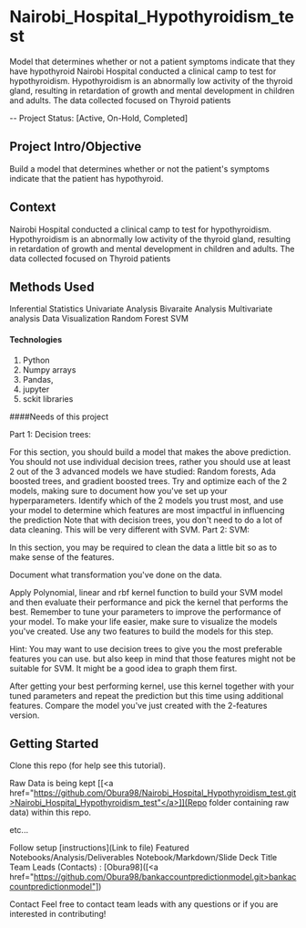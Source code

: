 # Nairobi_Hospital_Hypothyroidism_test
Model that determines whether or not a patient symptoms indicate that they have hypothyroid
Nairobi Hospital conducted a clinical camp to test for hypothyroidism. Hypothyroidism is an abnormally low activity of the thyroid gland, resulting in retardation of growth and mental development in children and adults. The data collected focused on Thyroid patients

-- Project Status: [Active, On-Hold, Completed]

## Project Intro/Objective
Build a model that determines whether or not the patient's symptoms indicate that the patient has hypothyroid.



## Context

Nairobi Hospital conducted a clinical camp to test for hypothyroidism. Hypothyroidism is an abnormally low activity of the thyroid gland, resulting in retardation of growth and mental development in children and adults. The data collected focused on Thyroid patients

## Methods Used
Inferential Statistics
Univariate Analysis
Bivaraite Analysis
Multivariate analysis
Data Visualization
Random Forest
SVM
#### Technologies 
1. Python
2. Numpy arrays
3. Pandas, 
4. jupyter
5. sckit libraries

####Needs of this project

Part 1: Decision trees:

For this section, you should build a model that makes the above prediction. You should not use individual decision trees, rather you should use at least 2 out of the 3 advanced models we have studied: Random forests, Ada boosted trees, and gradient boosted trees.
Try and optimize each of the 2 models, making sure to document how you've set up your hyperparameters.
Identify which of the 2 models you trust most, and use your model to determine which features are most impactful in influencing the prediction
Note that with decision trees, you don't need to do a lot of data cleaning. This will be very different with SVM.
Part 2: SVM:

In this section, you may be required to clean the data a little bit so as to make sense of the features.

Document what transformation you've done on the data.

Apply Polynomial, linear and rbf kernel function to build your SVM model and then evaluate their performance and pick the kernel that performs the best. Remember to tune your parameters to improve the performance of your model. To make your life easier, make sure to visualize the models you've created. Use any two features to build the models for this step.

Hint: You may want to use decision trees to give you the most preferable features you can use. but also keep in mind that those features might not be suitable for SVM. It might be a good idea to graph them first.

After getting your best performing kernel, use this kernel together with your tuned parameters and repeat the prediction but this time using additional features. Compare the model you've just created with the 2-features version.
## Getting Started
Clone this repo (for help see this tutorial).

Raw Data is being kept [[<a href="https://github.com/Obura98/Nairobi_Hospital_Hypothyroidism_test.git>Nairobi_Hospital_Hypothyroidism_test"</a>]](Repo folder containing raw data) within this repo.


etc...

Follow setup [instructions](Link to file) Featured Notebooks/Analysis/Deliverables Notebook/Markdown/Slide Deck Title Team Leads (Contacts) : [Obura98]([<a href="https://github.com/Obura98/bankaccountpredictionmodel.git>bankaccountpredictionmodel"])

Contact Feel free to contact team leads with any questions or if you are interested in contributing!
